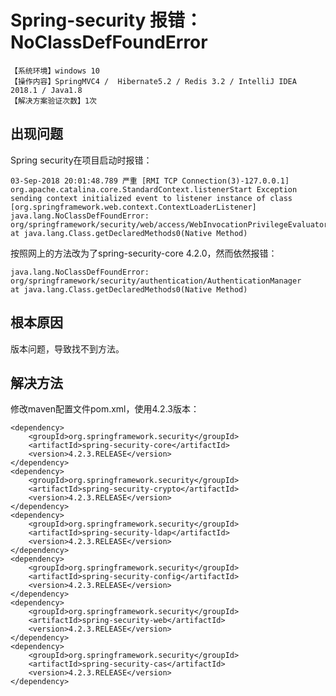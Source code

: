 # Spring-security 报错：NoClassDefFoundError
`【系统环境】windows 10`  
`【操作内容】SpringMVC4 /  Hibernate5.2 / Redis 3.2 / IntelliJ IDEA 2018.1 / Java1.8`  
`【解决方案验证次数】1次`  
## <i class="fa fa-question-circle"></i> 出现问题
Spring security在项目启动时报错：
```
03-Sep-2018 20:01:48.789 严重 [RMI TCP Connection(3)-127.0.0.1] org.apache.catalina.core.StandardContext.listenerStart Exception sending context initialized event to listener instance of class [org.springframework.web.context.ContextLoaderListener]
java.lang.NoClassDefFoundError: org/springframework/security/web/access/WebInvocationPrivilegeEvaluator
at java.lang.Class.getDeclaredMethods0(Native Method)
```
按照网上的方法改为了spring-security-core 4.2.0，然而依然报错：
```
java.lang.NoClassDefFoundError: org/springframework/security/authentication/AuthenticationManager
at java.lang.Class.getDeclaredMethods0(Native Method)
```
## <i class="fa fa-bullseye"></i> 根本原因
版本问题，导致找不到方法。
## <i class="fa fa-check-circle"></i> 解决方法
修改maven配置文件pom.xml，使用4.2.3版本：
```
<dependency>
    <groupId>org.springframework.security</groupId>
    <artifactId>spring-security-core</artifactId>
    <version>4.2.3.RELEASE</version>
</dependency>
<dependency>
    <groupId>org.springframework.security</groupId>
    <artifactId>spring-security-crypto</artifactId>
    <version>4.2.3.RELEASE</version>
</dependency>
<dependency>
    <groupId>org.springframework.security</groupId>
    <artifactId>spring-security-ldap</artifactId>
    <version>4.2.3.RELEASE</version>
</dependency>
<dependency>
    <groupId>org.springframework.security</groupId>
    <artifactId>spring-security-config</artifactId>
    <version>4.2.3.RELEASE</version>
</dependency>
<dependency>
    <groupId>org.springframework.security</groupId>
    <artifactId>spring-security-web</artifactId>
    <version>4.2.3.RELEASE</version>
</dependency>
<dependency>
    <groupId>org.springframework.security</groupId>
    <artifactId>spring-security-cas</artifactId>
    <version>4.2.3.RELEASE</version>
</dependency>
```
